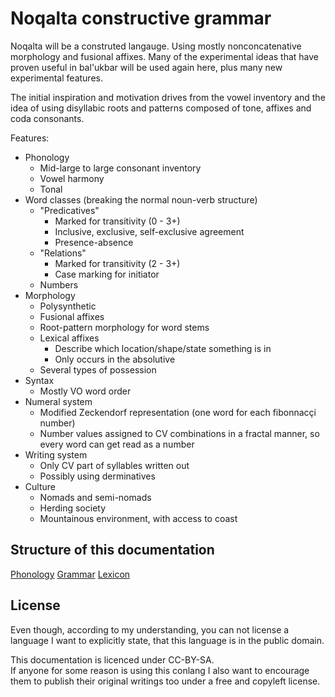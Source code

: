 Noqalta constructive grammar
==============================

Noqalta will be a construted langauge. Using mostly nonconcatenative morphology and fusional affixes. Many of the experimental ideas that have proven useful in bal'ukbar will be used again here, plus many new experimental features.

The initial inspiration and motivation drives from the vowel inventory and the idea of using disyllabic roots and patterns composed of tone, affixes and coda consonants.

Features:

* Phonology
	* Mid-large to large consonant inventory
	* Vowel harmony
	* Tonal
* Word classes (breaking the normal noun-verb structure)
	* "Predicatives"
		* Marked for transitivity (0 - 3+)
		* Inclusive, exclusive, self-exclusive agreement
		* Presence-absence
	* "Relations"
		* Marked for transitivity (2 - 3+)
		* Case marking for initiator
	* Numbers
* Morphology
	* Polysynthetic
	* Fusional affixes
	* Root-pattern morphology for word stems
	* Lexical affixes
		* Describe which location/shape/state something is in
		* Only occurs in the absolutive
	* Several types of possession
* Syntax
	* Mostly VO word order
* Numeral system
	* Modified Zeckendorf representation (one word for each fibonnacçi number)
	* Number values assigned to CV combinations in a fractal manner, so every word can get read as a number
* Writing system
	* Only CV part of syllables written out
	* Possibly using derminatives
* Culture
	* Nomads and semi-nomads
	* Herding society
	* Mountainous environment, with access to coast


Structure of this documentation
-------------------------------
  
[Phonology](Phonology.md)
[Grammar](Grammar.md)
[Lexicon](Lexicon.md)

License
-------

Even though, according to my understanding, you can not license a language I want to explicitly state, that this language is in the public domain.

This documentation is licenced under CC-BY-SA.  
If anyone for some reason is using this conlang I also want to encourage them to publish their original writings too under a free and copyleft license.
